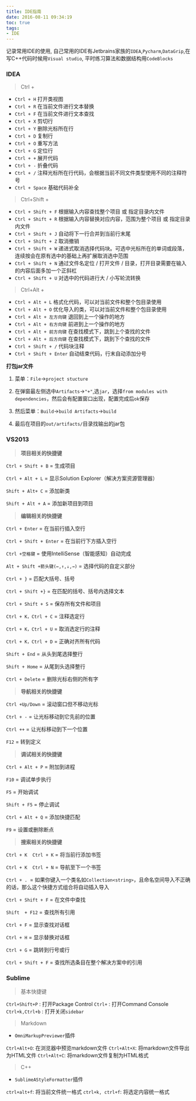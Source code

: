 ```yaml
---
title: IDE指南
date: 2016-08-11 09:34:19
toc: true
tags:
- IDE
---
```

记录常用IDE的使用, 自己常用的IDE有Jetbrains家族的`IDEA`,`Pycharm`,`DataGrip`,在写C++代码时候用`Visual studio`, 平时练习算法和数据结构用`CodeBlocks`
<!--more-->

### **IDEA**

> Ctrl + 

- `Ctrl + H` 打开类视图
- `Ctrl + R` 在当前文件进行文本替换
- `Ctrl + F` 在当前文件进行文本查找
- `Ctrl + X` 剪切行
- `Ctrl + Y` 删除光标所在行 
- `Ctrl + D` 复制行
- `Ctrl + O` 重写方法
- `Ctrl + G` 定位行
- `Ctrl + +` 展开代码
- `Ctrl + -` 折叠代码
- `Ctrl + /` 注释光标所在行代码，会根据当前不同文件类型使用不同的注释符号 
- `Ctrl + Space` 基础代码补全

> Ctrl+Shift +

- `Ctrl + Shift + F` 根据输入内容查找整个项目 或 指定目录内文件 
- `Ctrl + Shift + R` 根据输入内容替换对应内容，范围为整个项目 或 指定目录内文件 
- `Ctrl + Shift + J` 自动将下一行合并到当前行末尾 
- `Ctrl + Shift + Z` 取消撤销 
- `Ctrl + Shift + W` 递进式取消选择代码块。可选中光标所在的单词或段落，连续按会在原有选中的基础上再扩展取消选中范围
- `Ctrl + Shift + N` 通过文件名定位 / 打开文件 / 目录，打开目录需要在输入的内容后面多加一个正斜杠 
- `Ctrl + Shift + U` 对选中的代码进行大 / 小写轮流转换 

> Ctrl+Alt +

- `Ctrl + Alt + L` 格式化代码，可以对当前文件和整个包目录使用 
- `Ctrl + Alt + O` 优化导入的类，可以对当前文件和整个包目录使用
- `Ctrl + Alt + 左方向键`  退回到上一个操作的地方 
- `Ctrl + Alt + 右方向键`  前进到上一个操作的地方 
- `Ctrl + Alt + 前方向键`  在查找模式下，跳到上个查找的文件
- `Ctrl + Alt + 后方向键`  在查找模式下，跳到下个查找的文件
- `Ctrl + Shift + /` 代码块注释
- `Ctrl + Shift + Enter` 自动结束代码，行末自动添加分号


**打包jar文件**

1. 菜单：`File`->`project stucture`

2. 在弹窗最左侧选中`Artifacts`->`"+"`,选`jar`，选择`from modules with dependencies`，然后会有配置窗口出现，配置完成后`ok`保存

3. 然后菜单：`Build`->`build Artifacts`->`build`

4. 最后在项目的`out/artifacts/`目录找输出的jar包

### **VS2013**

> **项目相关的快捷键**

`Ctrl + Shift + B` = 生成项目

`Ctrl + Alt + L` = 显示Solution Explorer（解决方案资源管理器）

`Shift + Alt+ C` = 添加新类

`Shift + Alt + A` = 添加新项目到项目

> **编辑相关的快捷键**

`Ctrl + Enter` = 在当前行插入空行

`Ctrl + Shift + Enter` = 在当前行下方插入空行

`Ctrl +空格键` = 使用IntelliSense（智能感知）自动完成

`Alt + Shift +箭头键(←,↑,↓,→)` = 选择代码的自定义部分

`Ctrl + }` = 匹配大括号、括号

`Ctrl + Shift +}` = 在匹配的括号、括号内选择文本

`Ctrl + Shift + S` = 保存所有文件和项目

`Ctrl + K，Ctrl + C` = 注释选定行

`Ctrl + K，Ctrl + U` = 取消选定行的注释

`Ctrl + K，Ctrl + D` = 正确对齐所有代码

`Shift + End` = 从头到尾选择整行

`Shift + Home` = 从尾到头选择整行

`Ctrl + Delete` = 删除光标右侧的所有字

> **导航相关的快捷键**

`Ctrl +Up/Down` = 滚动窗口但不移动光标

`Ctrl + -` = 让光标移动到它先前的位置

`Ctrl ++` = 让光标移动到下一个位置

`F12` = 转到定义

> **调试相关的快捷键**

`Ctrl + Alt + P` = 附加到进程

`F10` = 调试单步执行

`F5` = 开始调试

`Shift + F5` = 停止调试

`Ctrl + Alt + Q` = 添加快捷匹配

`F9` = 设置或删除断点

> **搜索相关的快捷键**

`Ctrl + K  Ctrl + K` = 将当前行添加书签

`Ctrl + K  Ctrl + N` = 导航至下一个书签

`Ctrl + . `= 如果你键入一个类名如`Collection<string>`，且命名空间导入不正确的话，那么这个快捷方式组合将自动插入导入

`Ctrl + Shift + F` = 在文件中查找

`Shift  + F12` = 查找所有引用

`Ctrl + F` = 显示查找对话框

`Ctrl + H` = 显示替换对话框

`Ctrl + G` = 跳转到行号或行

`Ctrl + Shift + F` = 查找所选条目在整个解决方案中的引用

### **Sublime**

> 基本快捷键

`Ctrl+Shift+P` : 打开Package Control
`Ctrl+` : 打开Command Console
`Ctrl+k,Ctrl+b` : 打开关闭`sidebar`
> Markdown

- `OmniMarkupPreviewer`插件

`Ctrl+Alt+O`: 在浏览器中预览markdown文件
`Ctrl+Alt+X`: 将markdown文件导出为HTML文件
`Ctrl+Alt+C`: 将markdown文件复制为HTML格式

> C++

- `SublimeAStyleFormatter`插件

`ctrl+alt+f`: 将当前文件统一格式
`ctrl+k, ctrl+f`: 将选定内容统一格式





